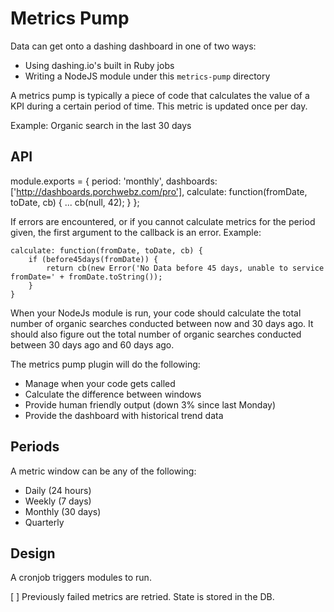 # Metrics Pump

Data can get onto a dashing dashboard in one of two ways:

* Using dashing.io's built in Ruby jobs
* Writing a NodeJS module under this `metrics-pump` directory

A metrics pump is typically a piece of code that calculates the value of a
KPI during a certain period of time. This metric is updated once per day.

Example: Organic search in the last 30 days

## API

module.exports = {
	period: 'monthly',
    dashboards: ['http://dashboards.porchwebz.com/pro'],
	calculate: function(fromDate, toDate, cb) {
        ...
        cb(null, 42);
    }
};

If errors are encountered, or if you cannot calculate metrics for the period given,
the first argument to the callback is an error. Example:

    calculate: function(fromDate, toDate, cb) {
        if (before45days(fromDate)) {
            return cb(new Error('No Data before 45 days, unable to service fromDate=' + fromDate.toString());	
        }
    }

When your NodeJs module is run, your code should calculate the total number of organic searches
conducted between now and 30 days ago. It should also figure out the total number of organic searches
conducted between 30 days ago and 60 days ago.

The metrics pump plugin will do the following:
* Manage when your code gets called
* Calculate the difference between windows
* Provide human friendly output (down 3% since last Monday)
* Provide the dashboard with historical trend data

## Periods

A metric window can be any of the following:
* Daily (24 hours)
* Weekly (7 days)
* Monthly (30 days)
* Quarterly

## Design

A cronjob triggers modules to run.

[ ] Previously failed metrics are retried. State is stored in the DB.